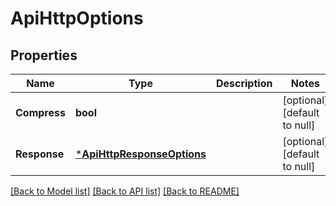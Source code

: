 # ApiHttpOptions

## Properties
Name | Type | Description | Notes
------------ | ------------- | ------------- | -------------
**Compress** | **bool** |  | [optional] [default to null]
**Response** | [***ApiHttpResponseOptions**](api.HTTPResponseOptions.md) |  | [optional] [default to null]

[[Back to Model list]](../README.md#documentation-for-models) [[Back to API list]](../README.md#documentation-for-api-endpoints) [[Back to README]](../README.md)

